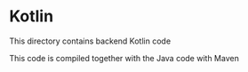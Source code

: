 # Kotlin
This directory contains backend Kotlin code

This code is compiled together with the Java code with Maven